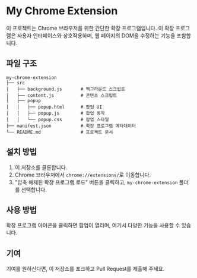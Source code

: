 # My Chrome Extension

이 프로젝트는 Chrome 브라우저를 위한 간단한 확장 프로그램입니다. 이 확장 프로그램은 사용자 인터페이스와 상호작용하며, 웹 페이지의 DOM을 수정하는 기능을 포함합니다.

## 파일 구조

```
my-chrome-extension
├── src
│   ├── background.js       # 백그라운드 스크립트
│   ├── content.js          # 콘텐츠 스크립트
│   ├── popup
│   │   ├── popup.html      # 팝업 UI
│   │   ├── popup.js        # 팝업 동작
│   │   └── popup.css       # 팝업 스타일
├── manifest.json           # 확장 프로그램 메타데이터
└── README.md               # 프로젝트 문서
```

## 설치 방법

1. 이 저장소를 클론합니다.
2. Chrome 브라우저에서 `chrome://extensions/`로 이동합니다.
3. "압축 해제된 확장 프로그램 로드" 버튼을 클릭하고, `my-chrome-extension` 폴더를 선택합니다.

## 사용 방법

확장 프로그램 아이콘을 클릭하면 팝업이 열리며, 여기서 다양한 기능을 사용할 수 있습니다.

## 기여

기여를 원하신다면, 이 저장소를 포크하고 Pull Request를 제출해 주세요.